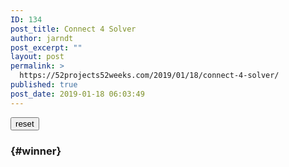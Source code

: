 ```yaml
---
ID: 134
post_title: Connect 4 Solver
author: jarndt
post_excerpt: ""
layout: post
permalink: >
  https://52projects52weeks.com/2019/01/18/connect-4-solver/
published: true
post_date: 2019-01-18 06:03:49
---
```

<!-- wp:html -->

<div id="header">
</div>

<div id="connect4">
</div>

<button id="reset" onclick="reset()">reset</button> 
###  {#winner}

<!-- /wp:html -->

<!-- wp:paragraph -->



<!-- /wp:paragraph -->